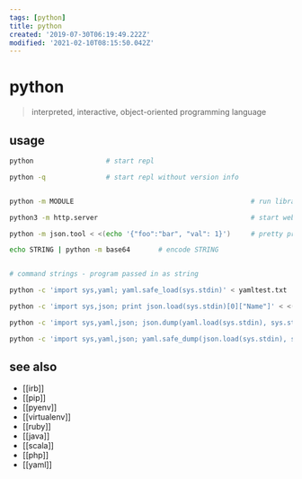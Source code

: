 ```yaml
---
tags: [python]
title: python
created: '2019-07-30T06:19:49.222Z'
modified: '2021-02-10T08:15:50.042Z'
---
```


# python

> interpreted, interactive, object-oriented programming language

## usage
```sh
python                  # start repl

python -q               # start repl without version info


python -m MODULE                                            # run library module as a script

python3 -m http.server                                      # start web server

python -m json.tool < <(echo '{"foo":"bar", "val": 1}')     # pretty print json

echo STRING | python -m base64       # encode STRING


# command strings - program passed in as string

python -c 'import sys,yaml; yaml.safe_load(sys.stdin)' < yamltest.txt     # validate yaml

python -c 'import sys,json; print json.load(sys.stdin)[0]["Name"]' < <(docker network inspect terraform_default)

python -c 'import sys,yaml,json; json.dump(yaml.load(sys.stdin), sys.stdout, indent=4)' < IN_YAML > OUT_JSON

python -c 'import sys,yaml,json; yaml.safe_dump(json.load(sys.stdin), sys.stdout, default_flow_style=False)' < IN_JSON > OUT_YAML
```

## see also
- [[irb]]
- [[pip]]
- [[pyenv]]
- [[virtualenv]]
- [[ruby]]
- [[java]]
- [[scala]]
- [[php]]
- [[yaml]]
